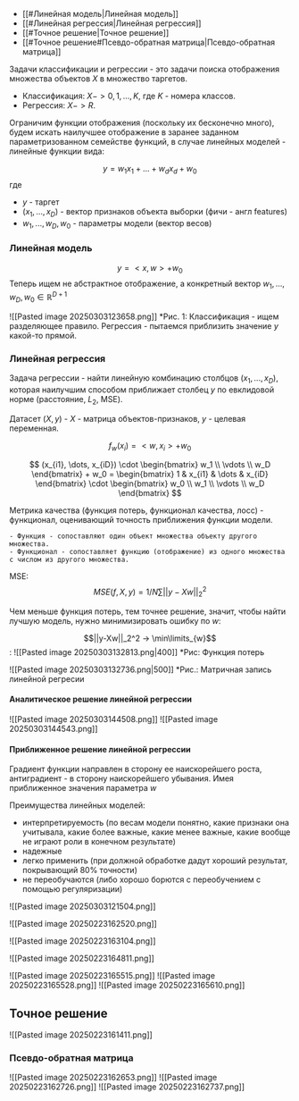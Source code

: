 
- [[#Линейная модель|Линейная модель]]
- [[#Линейная регрессия|Линейная регрессия]]
- [[#Точное решение|Точное решение]]
- [[#Точное решение#Псевдо-обратная матрица|Псевдо-обратная матрица]]



Задачи классификации и регрессии - это задачи поиска отображения множества объектов $X$ в множество таргетов.

- Классификация: $X -> {0, 1, ..., K}$, где $K$ - номера классов.
- Регрессия: $X -> R$.

Ограничим функции отображения (поскольку их бесконечно много), будем искать наилучшее отображение в заранее заданном параметризованном семействе функций, в случае линейных моделей - линейные функции вида:

$$y = w_1x_1 + ... + w_dx_d + w_0 $$
где
- $y$ - таргет
- $(x_1, ..., x_D)$ - вектор признаков объекта выборки (фичи - англ features)
- $w_1, ..., w_D, w_0$ - параметры модели (вектор весов)

### Линейная модель 

$$y = <x, w> + w_0$$
Теперь ищем не абстрактное отображение, а конкретный вектор  $w_1, ..., w_D, w_0 \in \mathbb {R}^{D+1}$ 


![[Pasted image 20250303123658.png]]
	    *Рис. 1: Классификация - ищем разделяющее правило.
		Регрессия - пытаемся приблизить значение $y$ какой-то прямой.

### Линейная регрессия

Задача регрессии - найти линейную комбинацию столбцов $(x_1, ..., x_D)$, которая наилучшим способом приближает столбец $y$ по евклидовой норме (расстояние, $L_2$, MSE).

Датасет $(X, y)$ - $X$ - матрица объектов-признаков, $y$ - целевая переменная.

$$f_w(x_i) = <w, x_i> + w_0$$

$$
(x_{i1}, \dots, x_{iD}) \cdot 
\begin{bmatrix} w_1 \\ \vdots \\ w_D \end{bmatrix} + w_0 =
\begin{bmatrix} 1 & x_{i1} & \dots & x_{iD} \end{bmatrix} \cdot
\begin{bmatrix} w_0 \\ w_1 \\ \vdots \\ w_D \end{bmatrix}
$$

Метрика качества (функция потерь, функционал качества, лосс) - функционал, оценивающий точность приближения функции модели. 

	- Функция - сопоставляют один объект множества объекту другого множества.
	- Функционал - сопоставляет функцию (отображение) из одного множества с числом из другого множества.

MSE:
$$
MSE(f, X, y) = 1/N \sum||y-Xw||_2^2
$$

Чем меньше функция потерь, тем точнее решение, значит, чтобы найти лучшую модель, нужно минимизировать ошибку по $w$:

$$||y-Xw||_2^2 -> \min\limits_{w}$$
:
![[Pasted image 20250303132813.png|400]]
*Рис: Функция потерь


![[Pasted image 20250303132736.png|500]]
*Рис.: Матричная запись линейной регресии




#### Аналитическое решение линейной регрессии

![[Pasted image 20250303144508.png]]
![[Pasted image 20250303144543.png]]



#### Приближенное решение линейной регрессии

Градиент функции направлен в сторону ее наискорейшего роста, антиградиент - в сторону наискорейшего убывания. Имея приближенное значения параметра $w$



Преимущества линейных моделей: 
- интерпретируемость (по весам модели понятно, какие признаки она учитывала, какие более важные, какие менее важные, какие вообще не играют роли в конечном результате) 
- надежные
- легко применить (при должной обработке дадут хороший результат, покрывающий 80% точности)
- не переобучаются (либо хорошо борются с переобучением с помощью регуляризации)

![[Pasted image 20250303121504.png]]



![[Pasted image 20250223162520.png]]

![[Pasted image 20250223163104.png]]


![[Pasted image 20250223164811.png]]

![[Pasted image 20250223165515.png]]
![[Pasted image 20250223165528.png]]
![[Pasted image 20250223165610.png]]



## Точное решение

![[Pasted image 20250223161411.png]]



### Псевдо-обратная матрица 

![[Pasted image 20250223162653.png]]
![[Pasted image 20250223162726.png]]
![[Pasted image 20250223162737.png]]

